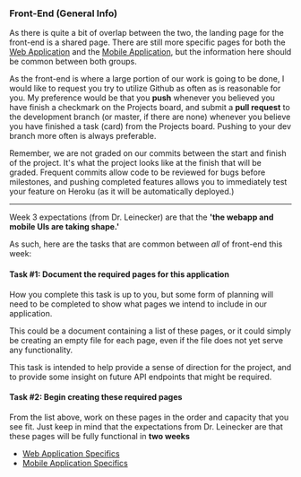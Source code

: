 ### Front-End (General Info)

As there is quite a bit of overlap between the two, the landing page for the front-end is a shared page.
There are still more specific pages for both the [Web Application](front-end-web.md) and the [Mobile Application](front-end-mobile.md),
but the information here should be common between both groups.

As the front-end is where a large portion of our work is going to be done, I would like to request you try to utilize 
Github as often as is reasonable for you. My preference would be that you **push** whenever you believed you have finish
a checkmark on the Projects board, and submit a **pull request** to the development branch (or master, if there are none) 
whenever you believe you have finished a task (card) from the Projects board. Pushing to your dev branch more often is 
always preferable. 

Remember, we are not graded on our commits between the start and finish of the project. It's what the project looks like 
at the finish that will be graded. Frequent commits allow code to be reviewed for bugs before milestones, and pushing 
completed features allows you to immediately test your feature on Heroku (as it will be automatically deployed.)

***

Week 3 expectations (from Dr. Leinecker) are that the **'the webapp and mobile UIs are taking shape.'**

As such, here are the tasks that are common between *all* of front-end this week: 

#### Task #1: Document the required pages for this application

How you complete this task is up to you, but some form of planning will need to be completed to show what pages we 
intend to include in our application.

This could be a document containing a list of these pages, or it could simply be creating an empty file for each page,
even if the file does not yet serve any functionality.

This task is intended to help provide a sense of direction for the project, and to provide some insight on future API 
endpoints that might be required. 

#### Task #2: Begin creating these required pages

From the list above, work on these pages in the order and capacity that you see fit. Just keep in mind that the 
expectations from Dr. Leinecker are that these pages will be fully functional in **two weeks**

- [Web Application Specifics](front-end-web.md)
- [Mobile Application Specifics](front-end-mobile.md)